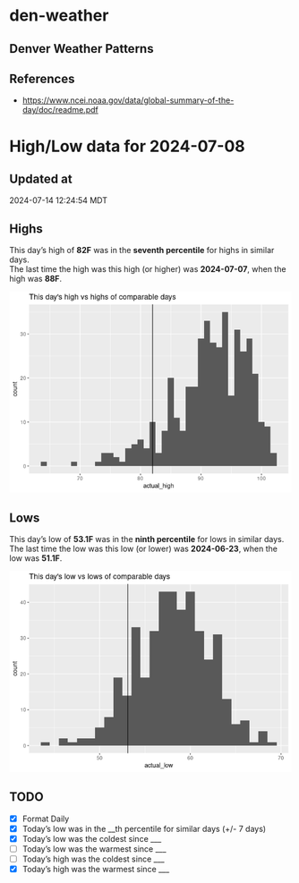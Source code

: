 # den-weather


## Denver Weather Patterns

## References

- <https://www.ncei.noaa.gov/data/global-summary-of-the-day/doc/readme.pdf>

# High/Low data for 2024-07-08

## Updated at

2024-07-14 12:24:54 MDT

## Highs

This day’s high of **82F** was in the **seventh percentile** for highs
in similar days.  
The last time the high was this high (or higher) was **2024-07-07**,
when the high was **88F**.

![](readme_files/figure-commonmark/unnamed-chunk-4-1.png)

## Lows

This day’s low of **53.1F** was in the **ninth percentile** for lows in
similar days.  
The last time the low was this low (or lower) was **2024-06-23**, when
the low was **51.1F**.

![](readme_files/figure-commonmark/unnamed-chunk-6-1.png)

## TODO

- [x] Format Daily
- [x] Today’s low was in the \_\_th percentile for similar days (+/- 7
  days)
- [x] Today’s low was the coldest since \_\_\_
- [ ] Today’s low was the warmest since \_\_\_
- [ ] Today’s high was the coldest since \_\_\_
- [x] Today’s high was the warmest since \_\_\_
